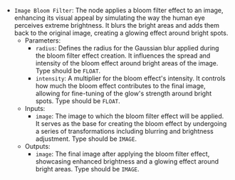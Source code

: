 - `Image Bloom Filter`: The node applies a bloom filter effect to an image, enhancing its visual appeal by simulating the way the human eye perceives extreme brightness. It blurs the bright areas and adds them back to the original image, creating a glowing effect around bright spots.
    - Parameters:
        - `radius`: Defines the radius for the Gaussian blur applied during the bloom filter effect creation. It influences the spread and intensity of the bloom effect around bright areas of the image. Type should be `FLOAT`.
        - `intensity`: A multiplier for the bloom effect's intensity. It controls how much the bloom effect contributes to the final image, allowing for fine-tuning of the glow's strength around bright spots. Type should be `FLOAT`.
    - Inputs:
        - `image`: The image to which the bloom filter effect will be applied. It serves as the base for creating the bloom effect by undergoing a series of transformations including blurring and brightness adjustment. Type should be `IMAGE`.
    - Outputs:
        - `image`: The final image after applying the bloom filter effect, showcasing enhanced brightness and a glowing effect around bright areas. Type should be `IMAGE`.
